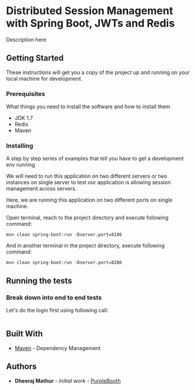 # Distributed Session Management with Spring Boot, JWTs and Redis

Description here

## Getting Started

These instructions will get you a copy of the project up and running on your local machine for development.

### Prerequisites

What things you need to install the software and how to install them
- JDK 1.7
- Redis
- Maven

### Installing

A step by step series of examples that tell you have to get a development env running

We will need to run this application on two different servers or two instances on single server to test our application is allowing session management across servers.

Here, we are running this application on two different ports on single machine.

Open terminal, reach to the project directory and execute following command:

```
mvn clean spring-boot:run -Dserver.port=8180
```

And in another terminal in the project directory, execute following command:

```
mvn clean spring-boot:run -Dserver.port=8280
```

## Running the tests

### Break down into end to end tests

Let's do the login first using following call:
```

```


## Built With

* [Maven](https://maven.apache.org/) - Dependency Management

## Authors

* **Dheeraj Mathur** - *Initial work* - [PurpleBooth](https://github.com/dheerajmathur91)

